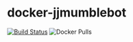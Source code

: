 # docker-jjmumblebot

[![Build Status](https://build.walbeck.it/api/badges/mwalbeck/docker-jjmumblebot/status.svg?ref=refs/heads/master)](https://build.walbeck.it/mwalbeck/docker-jjmumblebot)
![Docker Pulls](https://img.shields.io/docker/pulls/mwalbeck/jjmumblebot)
